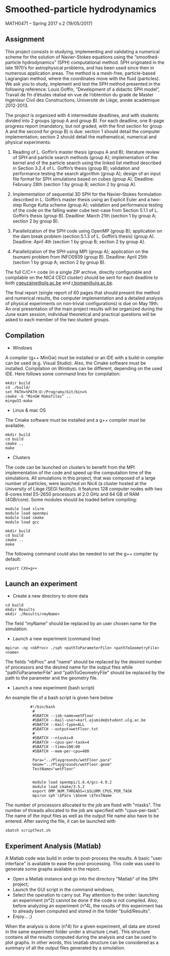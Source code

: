 # Smoothed-particle hydrodynamics
MATH0471 – Spring 2017
v.2 (19/05/2017)



## Assignment

This project consists in studying, implementing and validating a numerical scheme for the
solution of Navier-Stokes equations using the “smoothed-particle hydrodynamics” (SPH)
computational method. SPH originated in the late 1970’s for astrophysical problems, and
has been used since then in numerous application areas. The method is a mesh-free,
particle-based Lagrangian method, where the coordinates move with the fluid (particles).
We ask you to study, implement and test the SPH method presented in the following reference:
Louis Goffin, “Development of a didactic SPH model”, Travail de fin d’études réalisé
en vue de l’obtention du grade de Master Ingénieur Civil des Constructions, Université de
Liège, année académique 2012-2013.

The project is organized with 4 intermediate deadlines, and with students divided into 2
groups (group A and group B). For each deadline, one 8-page progress report (mandatory,
but not graded, with the first section for group A and the second for group B) is due: section
1 should detail the computer implementation; section 2 should detail the mathematical,
numerical and physical experiments:

1. Reading of L. Goffin’s master thesis (groups A and B); literature review of SPH
and particle search methods (group A); implementation of the kernel and of the
particle search using the linked list method described in Section 3.2.4 of L. Goffin’s
thesis (group B); validation and performance testing the search algorithm (group A);
design of an input file format for SPH simulations based on cubes (group A).
Deadline: February 28th (section 1 by group B; section 2 by group A).

2. Implementation of sequential 3D SPH for the Navier-Stokes formulation described in
L. Goffin’s master thesis using an Explicit Euler and a two-step Runge Kutta scheme
(group A); validation and performance testing of the code on the falling water cube
test-case from Section 5.1.1 of L. Goffin’s thesis (group B).
Deadline: March 21th (section 1 by group A; section 2 by group B).

3. Parallelization of the SPH code using OpenMP (group B); application on the dam
break problem (section 5.1.3 of L. Goffin’s thesis) (group A).
Deadline: April 4th (section 1 by group B; section 2 by group A).

4. Parallelization of the SPH using MPI (group A); application on the tsumami problem
from INFO0939 (group B).
Deadline: April 25th (section 1 by group A; section 2 by group B).

The full C/C++ code (in a single ZIP archive, directly configurable and compilable on the
NIC4 CECI cluster) should be sent for each deadline to both cgeuzaine@ulg.ac.be and
r.boman@ulg.ac.be.

The final report (single report of 60 pages that should present the method and numerical
results, the computer implementation and a detailed analysis of physical experiments on
non-trivial configurations) is due on May 19th. An oral presentation of the main project
results will be organized during the June exam session; individual theoretical and practical
questions will be asked to each member of the two student groups.


## Compilation

* Windows

A compiler (g++ MinGw) must be installed or an IDE with a build-in compiler can be used (e.g. Visual Studio). Also, the Cmake software must be installed. Compilation on Windows can be different, depending on the used IDE. Here follows some command lines for compilation:
```
mkdir build
cd ./build/
set PATH=%PATH:D:/Programy/Git/bin=%
cmake -G "MinGW Makefiles" ..
mingw32-make
```

* Linux & mac OS

The Cmake software must be installed and a g++ compiler must be available.
```
mkdir build
cd build
cmake ..
make
```

* Clusters

The code can be launched on clusters to benefit from the MPI implementation of the code and speed up the computation time of the simulations. All simulations in this project, that was composed of a large number of particles, were launched on Nic4 (a cluster hosted at the University of Liège (SEGI facility)). It features 128 computer nodes with two 8-cores Intel E5-2650 processors at 2.0 GHz and 64 GB of RAM (4GB/core). Some modules should be loaded before compiling:

```
module load slurm
module load openmpi
module load cmake
module load gcc

mkdir build
cd build
cmake ..
make
```

The following command could also be needed to set the g++ compiler by default:

```
export CXX=g++
```

## Launch an experiment 

* Create a new directory to store data


```
cd build
mkdir Results
mkdir ./Results/<myName>
```
The field "myName" should be replaced by an user chosen name for the simulation.

* Launch a new experiment (command line)


```
mpirun -np <nbProc> ./sph <pathToParameterFile> <pathToGeometryFile> <name>
```
The fields "nbProc" and "name" should be replaced by the desired number of processors and the desired name for the output files while "pathToParameterFile" and "pathToGeometryFile" should be replaced by the path to the parameter and the geometry file.


* Launch a new experiment (bash script)

An example file of a bash script is given here below

```
           #!/bin/bash
            #
            #SBATCH --job-name=wetFloor
            #SBATCH --mail-user=karl.ajumide@student.ulg.ac.be
            #SBATCH --mail-type=ALL
            #SBATCH --output=wetFloor.txt
            #
            #SBATCH --ntasks=8
            #SBATCH --cpus-per-task=4
            #SBATCH --time=100:00
            #SBATCH --mem-per-cpu=400
            
            Para="../Playgrounds/wetFloor.para"
            Geom="../Playgrounds/wetFloor.geom"
            TestName="wetFloor"
            
            
            module load openmpi/1.6.4/gcc-4.9.2 
            module load cmake/3.5.2 
            export OMP_NUM_THREADS=\$SLURM_CPUS_PER_TASK 
            mpirun sph \$Para \$Geom \$TestName 
```

The number of processors allocated to the job are fixed with "ntasks". The number of threads allocated to the job are specified with "cpus-per-task". The name of the input files as well as the output file name also have to be entered. After saving the file, it can be launched with

```
sbatch scriptTest.sh
```
            
            
## Experiment Analysis (Matlab)
A Matlab code was build in order to post-process the results. A basic "user interface" is available to ease the post-processing. This code was used to generate some graphs available in the report.
* Open a Matlab instance and go into the directory "Matlab" of the SPH project;
* Launch the GUI script in the command windows;
* Select the operation to carry out. Pay attention to the order: launching an experiment (n°2) cannot be done if the code is not compiled. Also, before analyzing an experiment (n°4), the results of this experiment has to already been computed and stored in the folder "build/Results".
* Enjoy... ;)

When the analysis is done (n°4) for a given experiment, all data are stored in the same experiment folder under a structure (.mat). This structure contains all the results computed during the analysis and can be used to plot graphs. In other words, this \matlab structure can be considered as a summary of all the output files generated by a simulation. 
